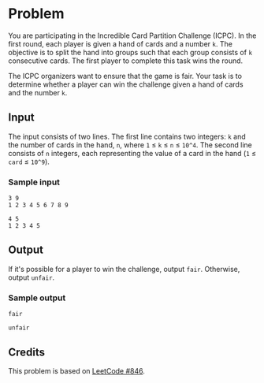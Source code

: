 # Problem

You are participating in the Incredible Card Partition Challenge (ICPC). In the
first round, each player is given a hand of cards and a number `k`. The
objective is to split the hand into groups such that each group consists of `k`
consecutive cards. The first player to complete this task wins the round.

The ICPC organizers want to ensure that the game is fair. Your task is to
determine whether a player can win the challenge given a hand of cards and the
number `k`.

## Input

The input consists of two lines. The first line contains two integers: `k` and
the number of cards in the hand, `n`, where `1` ≤ `k` ≤ `n` ≤ `10^4`. The second
line consists of `n` integers, each representing the value of a card in the hand
(`1` ≤ `card` ≤ `10^9`).

### Sample input

```
3 9
1 2 3 4 5 6 7 8 9
```

```
4 5
1 2 3 4 5
```

## Output

If it's possible for a player to win the challenge, output `fair`. Otherwise,
output `unfair`.

### Sample output

```
fair
```

```
unfair
```

## Credits

This problem is based on [LeetCode #846](https://leetcode.com/problems/hand-of-straights/).